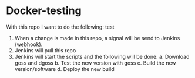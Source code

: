 # Docker-testing

With this repo I want to do the following:
test

1. When a change is made in this repo, a signal will be send to Jenkins (webhook).
2. Jenkins will pull this repo
3. Jenkins will start the scripts and the following will be done:
   a. Download goss and dgoss
   b. Test the new version with goss
   c. Build the new version/software
   d. Deploy the new build 
